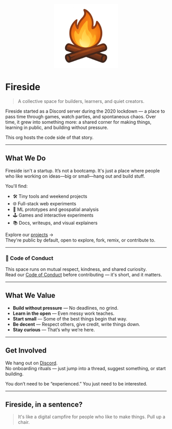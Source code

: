 <p align="center">
  <img src="logo.png" alt="Fireside logo" width="200"/>
</p>

# Fireside

> A collective space for builders, learners, and quiet creators.

Fireside started as a Discord server during the 2020 lockdown — a place to pass time through games, watch parties, and spontaneous chaos. Over time, it grew into something more: a shared corner for making things, learning in public, and building without pressure.

This org hosts the code side of that story.

---

## What We Do

Fireside isn't a startup. It’s not a bootcamp. It's just a place where people who like working on ideas—big or small—hang out and build stuff.

You'll find:

- 🛠️ Tiny tools and weekend projects  
- 🌐 Full-stack web experiments  
- 🧠 ML prototypes and geospatial analysis  
- 🕹️ Games and interactive experiments  
- 📚 Docs, writeups, and visual explainers  

Explore our [projects](https://github.com/orgs/TheFireside/repositories) →  
They're public by default, open to explore, fork, remix, or contribute to.

---

### 📜 Code of Conduct

This space runs on mutual respect, kindness, and shared curiosity.  
Read our [Code of Conduct](./CODE_OF_CONDUCT.md) before contributing — it's short, and it matters.

---

## What We Value

- **Build without pressure** — No deadlines, no grind.
- **Learn in the open** — Even messy work teaches.
- **Start small** — Some of the best things begin that way.
- **Be decent** — Respect others, give credit, write things down.
- **Stay curious** — That’s why we’re here.

---

## Get Involved

We hang out on [Discord](https://discord.gg/WB9gxn7uke).  
No onboarding rituals — just jump into a thread, suggest something, or start building.

You don’t need to be “experienced.” You just need to be interested.

---

## Fireside, in a sentence?

> It's like a digital campfire for people who like to make things. Pull up a chair.
